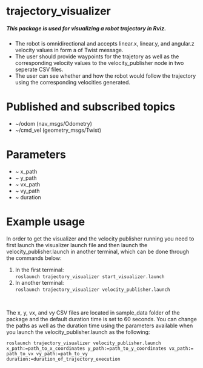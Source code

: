 # trajectory_visualizer

##### This package is used for visualizing a robot trajectory in Rviz.

* The robot is omnidirectional and accepts linear.x, linear.y, and angular.z velocity values in form a of Twist message.
* The user should provide waypoints for the trajetory as well as the corresponding velocity values to the velocity_publisher node in two seperate CSV files.
* The user can see whether and how the robot would follow the trajectory using the corresponding velocities generated.

# Published and subscribed topics
* ~/odom (nav_msgs/Odometry)
* ~/cmd_vel (geometry_msgs/Twist)
# Parameters
* ~ x_path
* ~ y_path
* ~ vx_path
* ~ vy_path
* ~ duration
# Example usage

In order to get the visualizer and the velocity publisher running you need to first launch the visualizer launch file and then launch the velocity_publisher.launch in another terminal, which can be done through the commands below:

1. In the first terminal: <br/>
``` roslaunch trajectory_visualizer start_visualizer.launch ```
2. In another terminal: <br />
``` roslaunch trajectory_visualizer velocity_publisher.launch ```
<br/>

The x, y, vx, and vy CSV files are located in sample_data folder of the package and the default duration time is set to 60 seconds. You can change the paths as well as the duration time using the parameters available when you launch the velocity_publisher.launch as the following:<br>

``` roslaunch trajectory_visualizer velocity_publisher.launch x_path:=path_to_x_coordinates y_path:=path_to_y_coordinates vx_path:= path_to_vx vy_path:=path_to_vy duration:=duration_of_trajectory_execution ```

